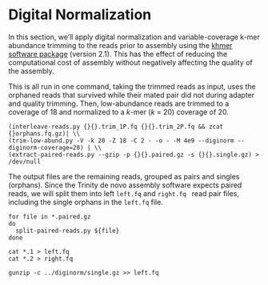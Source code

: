# Digital Normalization

In this section, we’ll apply digital normalization and variable-coverage k-mer abundance trimming to the reads prior to assembly using the [khmer software package](http://khmer.readthedocs.io/en/latest/) (version 2.1). This has the effect of reducing the computational cost of assembly without negatively affecting the quality of the assembly.

This is all run in one command, taking the trimmed reads as input, uses the orphaned reads that survived while their mated pair did not during adapter and quality trimming. Then, low-abundance reads are trimmed to a coverage of 18 and normalized to a *k*-mer (*k* = 20) coverage of 20. 
```
(interleave-reads.py {}{}.trim_1P.fq {}{}.trim_2P.fq && zcat {}orphans.fq.gz)| \\
(trim-low-abund.py -V -k 20 -Z 18 -C 2 - -o - -M 4e9 --diginorm --diginorm-coverage=20) | \\
(extract-paired-reads.py --gzip -p {}{}.paired.gz -s {}{}.single.gz) > /dev/null
```

The output files are the remaining reads, grouped as pairs and singles (orphans). Since the Trinity de novo assembly software expects paired reads, we will split them into left `left.fq` and `right.fq ` read pair files, including the single orphans in the `left.fq` file. 

```
for file in *.paired.gz
do
  split-paired-reads.py ${file}
done
   
cat *.1 > left.fq
cat *.2 > right.fq
   
gunzip -c ../diginorm/single.gz >> left.fq
```
